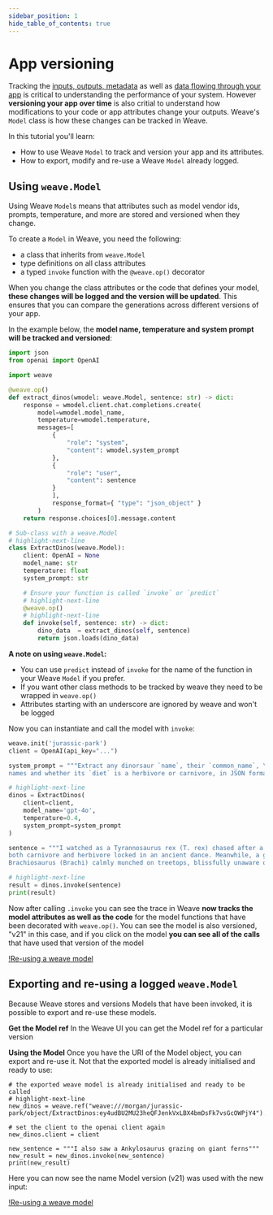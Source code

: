 ```yaml
---
sidebar_position: 1
hide_table_of_contents: true
---
```


# App versioning

Tracking the [inputs, outputs, metadata](/tutorial-tracing_1) as well as [data flowing through your app](/tutorial-tracing_2) is critical to understanding the performance of your system. However **versioning your app over time** is also critial to understand how modifications to your code or app attributes change your outputs. Weave's `Model` class is how these changes can be tracked in Weave. 


In this tutorial you'll learn:

- How to use Weave `Model` to track and version your app and its attributes.
- How to export, modify and re-use a Weave `Model` already logged.

## Using `weave.Model`

Using Weave `Model`s means that attributes such as model vendor ids, prompts, temperature, and more are stored and versioned when they change.

To create a `Model` in Weave, you need the following:

- a class that inherits from `weave.Model`
- type definitions on all class attributes
- a typed `invoke` function with the `@weave.op()` decorator

When you change the class attributes or the code that defines your model, **these changes will be logged and the version will be updated**. This ensures that you can compare the generations across different versions of your app.

In the example below, the **model name, temperature and system prompt will be tracked and versioned**:

```python
import json
from openai import OpenAI

import weave

@weave.op()
def extract_dinos(wmodel: weave.Model, sentence: str) -> dict:
    response = wmodel.client.chat.completions.create(
        model=wmodel.model_name,
        temperature=wmodel.temperature,
        messages=[
            {
                "role": "system",
                "content": wmodel.system_prompt
            },
            {
                "role": "user",
                "content": sentence
            }
            ],
            response_format={ "type": "json_object" }
        )
    return response.choices[0].message.content

# Sub-class with a weave.Model
# highlight-next-line
class ExtractDinos(weave.Model):
    client: OpenAI = None
    model_name: str
    temperature: float
    system_prompt: str

    # Ensure your function is called `invoke` or `predict`
    # highlight-next-line
    @weave.op()
    # highlight-next-line
    def invoke(self, sentence: str) -> dict:
        dino_data  = extract_dinos(self, sentence)
        return json.loads(dino_data)
```

**A note on using `weave.Model`:**
- You can use `predict` instead of `invoke` for the name of the function in your Weave `Model` if you prefer.
- If you want other class methods to be tracked by weave they need to be wrapped in `weave.op()`
- Attributes starting with an underscore are ignored by weave and won't be logged


Now you can instantiate and call the model with `invoke`:

```python
weave.init('jurassic-park')
client = OpenAI(api_key="...")

system_prompt = """Extract any dinorsaur `name`, their `common_name`, \
names and whether its `diet` is a herbivore or carnivore, in JSON format."""

# highlight-next-line
dinos = ExtractDinos(
    client=client,
    model_name='gpt-4o',
    temperature=0.4,
    system_prompt=system_prompt
)

sentence = """I watched as a Tyrannosaurus rex (T. rex) chased after a Triceratops (Trike), \
both carnivore and herbivore locked in an ancient dance. Meanwhile, a gentle giant \
Brachiosaurus (Brachi) calmly munched on treetops, blissfully unaware of the chaos below."""

# highlight-next-line
result = dinos.invoke(sentence)
print(result)
```

Now after calling `.invoke` you can see the trace in Weave **now tracks the model attributes as well as the code** for the model functions that have been decorated with `weave.op()`. You can see the model is also versioned, "v21" in this case, and if you click on the model **you can see all of the calls** that have used that version of the model

[!Re-using a weave model](../static/img/tutorial-model_invoke3.png)

## Exporting and re-using a logged `weave.Model`
Because Weave stores and versions Models that have been invoked, it is possible to export and re-use these models.

**Get the Model ref**
In the Weave UI you can get the Model ref for a particular version


**Using the Model**
Once you have the URI of the Model object, you can export and re-use it. Not that the exported model is already initialised and ready to use:

```
# the exported weave model is already initialised and ready to be called
# highlight-next-line
new_dinos = weave.ref("weave:///morgan/jurassic-park/object/ExtractDinos:ey4udBU2MU23heQFJenkVxLBX4bmDsFk7vsGcOWPjY4").get()

# set the client to the openai client again
new_dinos.client = client

new_sentence = """I also saw a Ankylosaurus grazing on giant ferns"""
new_result = new_dinos.invoke(new_sentence)
print(new_result)
```

Here you can now see the name Model version (v21) was used with the new input:

[!Re-using a weave model](../static/img/tutorial-model_re-use.png)
